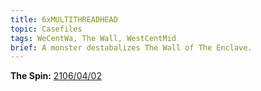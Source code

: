 ```yaml
---
title: 6xMULTITHREADHEAD
topic: Casefiles
tags: WeCentWa, The Wall, WestCentMid
brief: A monster destabalizes The Wall of The Enclave.
---
```


__The Spin:__ [2106/04/02](http://thespin.glitch.me/archive/2108-04-02)
